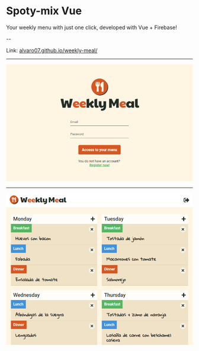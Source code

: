 # Spoty-mix Vue

Your weekly menu with just one click, developed with Vue + Firebase!

--

Link: [alvaro07.github.io/weekly-meal/](https://alvaro07.github.io/weekly-meal/)

---

![alt text](login.png "login")

---

![alt text](dashboard.png "dashboard")


